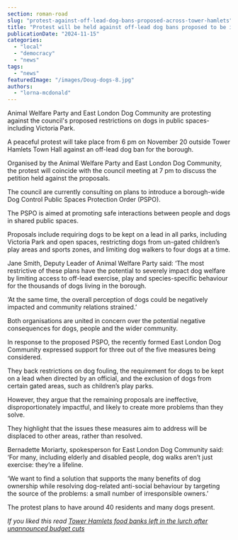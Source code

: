 ```yaml
---
section: roman-road
slug: "protest-against-off-lead-dog-bans-proposed-across-tower-hamlets"
title: "Protest will be held against off-lead dog bans proposed to be implemented across Tower Hamlets"
publicationDate: "2024-11-15"
categories: 
  - "local"
  - "democracy"
  - "news"
tags: 
  - "news"
featuredImage: "/images/Doug-dogs-8.jpg"
authors: 
  - "lorna-mcdonald"
---
```


Animal Welfare Party and East London Dog Community are protesting against the council's proposed restrictions on dogs in public spaces- including Victoria Park. 

A peaceful protest will take place from 6 pm on November 20 outside Tower Hamlets Town Hall against an off-lead dog ban for the borough. 

Organised by the Animal Welfare Party and East London Dog Community, the protest will coincide with the council meeting at 7 pm to discuss the petition held against the proposals. 

The council are currently consulting on plans to introduce a borough-wide Dog Control Public Spaces Protection Order (PSPO). 

The PSPO is aimed at promoting safe interactions between people and dogs in shared public spaces. 

Proposals include requiring dogs to be kept on a lead in all parks, including Victoria Park and open spaces, restricting dogs from un-gated children’s play areas and sports zones, and limiting dog walkers to four dogs at a time.

Jane Smith, Deputy Leader of Animal Welfare Party said: ‘The most restrictive of these plans have the potential to severely impact dog welfare by limiting access to off-lead exercise, play and species-specific behaviour for the thousands of dogs living in the borough.

‘At the same time, the overall perception of dogs could be negatively impacted and community relations strained.’

Both organisations are united in concern over the potential negative consequences for dogs, people and the wider community. 

In response to the proposed PSPO, the recently formed East London Dog Community expressed support for three out of the five measures being considered.

They back restrictions on dog fouling, the requirement for dogs to be kept on a lead when directed by an official, and the exclusion of dogs from certain gated areas, such as children’s play parks.

However, they argue that the remaining proposals are ineffective, disproportionately impactful, and likely to create more problems than they solve. 

They highlight that the issues these measures aim to address will be displaced to other areas, rather than resolved.

Bernadette Moriarty, spokesperson for East London Dog Community said: ‘For many, including elderly and disabled people, dog walks aren’t just exercise: they’re a lifeline. 

‘We want to find a solution that supports the many benefits of dog ownership while resolving dog-related anti-social behaviour by targeting the source of the problems: a small number of irresponsible owners.’ 

The protest plans to have around 40 residents and many dogs present. 

_If you liked this read [Tower Hamlets food banks left in the lurch after unannounced budget cuts](https://whitechapellondon.co.uk/tower-hamlets-food-banks-left-in-the-lurch-after-unannounced-budget-cuts/)_
